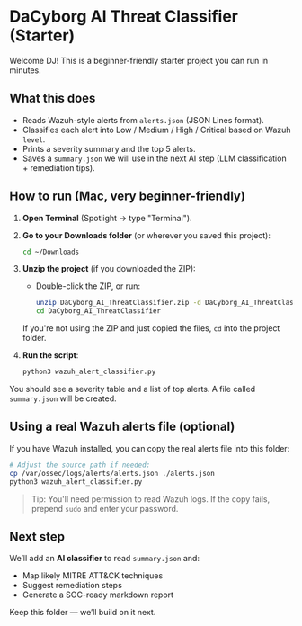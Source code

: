 # DaCyborg AI Threat Classifier (Starter)

Welcome DJ! This is a beginner-friendly starter project you can run in minutes.

## What this does
- Reads Wazuh-style alerts from `alerts.json` (JSON Lines format).
- Classifies each alert into Low / Medium / High / Critical based on Wazuh `level`.
- Prints a severity summary and the top 5 alerts.
- Saves a `summary.json` we will use in the next AI step (LLM classification + remediation tips).

## How to run (Mac, very beginner-friendly)

1) **Open Terminal** (Spotlight → type "Terminal").  
2) **Go to your Downloads folder** (or wherever you saved this project):  
   ```bash
   cd ~/Downloads
   ```
3) **Unzip the project** (if you downloaded the ZIP):  
   - Double-click the ZIP, or run:  
     ```bash
     unzip DaCyborg_AI_ThreatClassifier.zip -d DaCyborg_AI_ThreatClassifier
     cd DaCyborg_AI_ThreatClassifier
     ```
   If you're not using the ZIP and just copied the files, `cd` into the project folder.

4) **Run the script**:  
   ```bash
   python3 wazuh_alert_classifier.py
   ```

You should see a severity table and a list of top alerts. A file called `summary.json` will be created.

## Using a real Wazuh alerts file (optional)
If you have Wazuh installed, you can copy the real alerts file into this folder:
```bash
# Adjust the source path if needed:
cp /var/ossec/logs/alerts/alerts.json ./alerts.json
python3 wazuh_alert_classifier.py
```

> Tip: You'll need permission to read Wazuh logs. If the copy fails, prepend `sudo` and enter your password.

## Next step
We’ll add an **AI classifier** to read `summary.json` and:
- Map likely MITRE ATT&CK techniques
- Suggest remediation steps
- Generate a SOC-ready markdown report

Keep this folder — we’ll build on it next.
